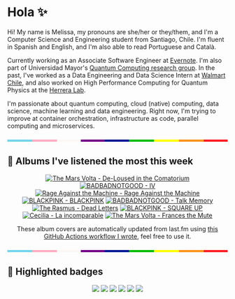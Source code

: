 # Hola ✨
Hi! My name is Melissa, my pronouns are she/her or they/them, and I'm a Computer Science and Engineering student from Santiago, Chile. I'm fluent in Spanish and English, and I'm also able to read Portuguese and Català.

Currently working as an Associate Software Engineer at [Evernote](https://evernote.com/). I'm also part of Universidad Mayor's [Quantum Computing research group](https://www.diariomayor.cl/ciencia-um/docentes-y-estudiantes-crean-el-primer-grupo-de-computacion-cuantica-u-mayor.html). In the past, I've worked as a Data Engineering and Data Science Intern at [Walmart Chile](https://github.com/walmartdigital/), and also worked on High Performance Computing for Quantum Physics at the [Herrera Lab](http://fherreralab.com/).

I'm passionate about quantum computing, cloud (native) computing, data science, machine learning and data engineering. Right now, I'm trying to improve at container orchestration, infrastructure as code, parallel computing and microservices.

<img src="hr.png" width="100%" height="5px">

## 🎵 Albums I've listened the most this week
<!-- lastfm -->
<p align="center"><a href="https://www.last.fm/music/The+Mars+Volta/De-Loused+in+the+Comatorium"><img src="https://lastfm.freetls.fastly.net/i/u/64s/bd757ae20efd45dfb68d8303646afa7d.png" title="The Mars Volta - De-Loused in the Comatorium"></a> <a href="https://www.last.fm/music/BADBADNOTGOOD/IV"><img src="https://lastfm.freetls.fastly.net/i/u/64s/ee6a03301fe2bfc3f5f75645e49a2c5c.jpg" title="BADBADNOTGOOD - IV"></a> <a href="https://www.last.fm/music/Rage+Against+the+Machine/Rage+Against+the+Machine"><img src="https://lastfm.freetls.fastly.net/i/u/64s/8f25a0a061254740c74a40a4e16337d6.png" title="Rage Against the Machine - Rage Against the Machine"></a> <a href="https://www.last.fm/music/BLACKPINK/BLACKPINK"><img src="https://lastfm.freetls.fastly.net/i/u/64s/821939858a1ad08a0eed74353d30a26e.png" title="BLACKPINK - BLACKPINK"></a> <a href="https://www.last.fm/music/BADBADNOTGOOD/Talk+Memory"><img src="https://lastfm.freetls.fastly.net/i/u/64s/efa7d132ac763cc1580a0f3b8f9d4dfc.png" title="BADBADNOTGOOD - Talk Memory"></a> <a href="https://www.last.fm/music/The+Rasmus/Dead+Letters"><img src="https://lastfm.freetls.fastly.net/i/u/64s/9f0714a59508d27c0ca151b05fa3cdce.jpg" title="The Rasmus - Dead Letters"></a> <a href="https://www.last.fm/music/BLACKPINK/SQUARE+UP"><img src="https://lastfm.freetls.fastly.net/i/u/64s/f189948384f8860fcdc930d4be1b2aad.jpg" title="BLACKPINK - SQUARE UP"></a> <a href="https://www.last.fm/music/Cecilia/La+incomparable"><img src="https://lastfm.freetls.fastly.net/i/u/64s/fbc366b399f547ddb8cadf01b2446d7a.jpg" title="Cecilia - La incomparable"></a> <a href="https://www.last.fm/music/The+Mars+Volta/Frances+the+Mute"><img src="https://lastfm.freetls.fastly.net/i/u/64s/b28971e7034d4843c8ddaafd70918af3.jpg" title="The Mars Volta - Frances the Mute"></a> </p>

<p align="center">These album covers are automatically updated from last.fm using <a href="https://github.com/marketplace/actions/lastfm-to-markdown">this GitHub Actions workflow I wrote</a>, feel free to use it.</p>

<img src="hr.png" width="100%" height="5px">

## 🏅 Highlighted badges
<p align="center" style="vertical-align:middle;">
  <a href="https://www.credly.com/badges/c8caff74-4c34-4211-affe-8bd7692771c8"><img src="https://images.credly.com/size/100x100/images/cf9b772d-7cf9-4c11-9aa7-46ab006f0ce6/IBM_Quantum_Challenge_2021_Achievement_V2.png"></a>
  <a href="https://www.credly.com/badges/52a4021b-34e6-413d-a4bd-cc29d3a686f6"><img src="https://images.credly.com/size/100x100/images/28944969-813a-43b9-944f-7910111ce764/Professional_Certificate_-_Data_Science.png"></a>
  <a href="https://www.credly.com/badges/cfeca386-7b9d-487f-8e2b-b3cfa069c734"><img src="https://images.credly.com/size/100x100/images/ac4daa48-1924-4dc5-80cf-ede5a08bac51/Data_Science_Foundations_Specialization.png"></a>
  <a href="https://www.credly.com/badges/0372a945-8a67-4d57-9643-b46b8dbf2fa6"><img src="https://images.credly.com/size/100x100/images/4a5f4849-54ae-461f-97ad-cb9c9a04eb63/Adv_Data_Science_Specialization.png"></a>
  <a href="https://www.credly.com/badges/348acaad-19d1-4f5a-8a6f-145d80dca3dc"><img src="https://images.credly.com/size/100x100/images/1dee8dee-d779-462e-9fd4-df5119546349/Build_Smart_on_Kubernetes_World_Tour.png"></a>
  <a href="https://google.qwiklabs.com/public_profiles/9fac59c2-c0f1-4b5c-b207-47c9cd7d6072"><img src="https://cdn.qwiklabs.com/GHzcYBb00JYUF9Rgf3D9A4inwRHYnFtISMvcRlb%2FClU%3D" width="100px"></a>
</p>
